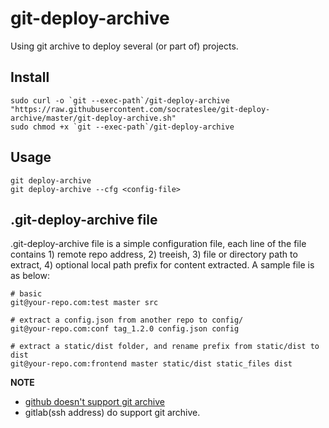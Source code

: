 # git-deploy-archive
Using git archive to deploy several (or part of) projects.

## Install

```
sudo curl -o `git --exec-path`/git-deploy-archive "https://raw.githubusercontent.com/socrateslee/git-deploy-archive/master/git-deploy-archive.sh"
sudo chmod +x `git --exec-path`/git-deploy-archive
```

## Usage

```
git deploy-archive
git deploy-archive --cfg <config-file>
```

## .git-deploy-archive file
.git-deploy-archive file is a simple configuration file, each line of the file contains 1) remote repo address, 2) treeish, 3) file or directory path to extract, 4) optional local path prefix for content extracted. A sample file is as below:

```
# basic
git@your-repo.com:test master src

# extract a config.json from another repo to config/
git@your-repo.com:conf tag_1.2.0 config.json config

# extract a static/dist folder, and rename prefix from static/dist to dist
git@your-repo.com:frontend master static/dist static_files dist
```

__NOTE__

- [github doesn't support git archive](http://www.gilesorr.com/blog/git-archive-github.html)
- gitlab(ssh address) do support git archive.
